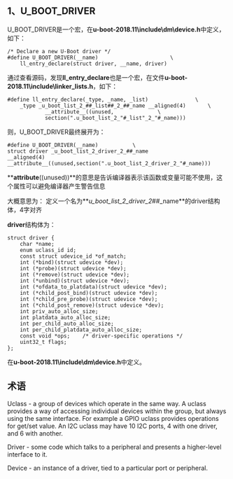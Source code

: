 ## 1、U_BOOT_DRIVER
U_BOOT_DRIVER是一个宏，在**u-boot-2018.11\include\dm\device.h**中定义，如下：
```
/* Declare a new U-Boot driver */
#define U_BOOT_DRIVER(__name)						\
	ll_entry_declare(struct driver, __name, driver)
```

通过查看源码，发现**ll_entry_declare**也是一个宏，在文件**u-boot-2018.11\include\linker_lists.h**，如下：
```
#define ll_entry_declare(_type, _name, _list)				\
	_type _u_boot_list_2_##_list##_2_##_name __aligned(4)		\
			__attribute__((unused,				\
			section(".u_boot_list_2_"#_list"_2_"#_name)))
```

则，U_BOOT_DRIVER最终展开为：
```
#define U_BOOT_DRIVER(__name)	        \
struct driver _u_boot_list_2_driver_2_##_name
__aligned(4)
__attribute__((unused,section(".u_boot_list_2_driver_2_"#_name)))
```

**__attribute__((unused))**的意思是告诉编译器表示该函数或变量可能不使用，这个属性可以避免编译器产生警告信息 

大概意思为：
定义一个名为**_u_boot_list_2_driver_2_##_name**的driver结构体，4字对齐

**driver**结构体为：
```
struct driver {
	char *name;
	enum uclass_id id;
	const struct udevice_id *of_match;
	int (*bind)(struct udevice *dev);
	int (*probe)(struct udevice *dev);
	int (*remove)(struct udevice *dev);
	int (*unbind)(struct udevice *dev);
	int (*ofdata_to_platdata)(struct udevice *dev);
	int (*child_post_bind)(struct udevice *dev);
	int (*child_pre_probe)(struct udevice *dev);
	int (*child_post_remove)(struct udevice *dev);
	int priv_auto_alloc_size;
	int platdata_auto_alloc_size;
	int per_child_auto_alloc_size;
	int per_child_platdata_auto_alloc_size;
	const void *ops;	/* driver-specific operations */
	uint32_t flags;
};
```
在**u-boot-2018.11\include\dm\device.h**中定义。




## 术语

Uclass - a group of devices which operate in the same way. A uclass provides
	a way of accessing individual devices within the group, but always
	using the same interface. For example a GPIO uclass provides
	operations for get/set value. An I2C uclass may have 10 I2C ports,
	4 with one driver, and 6 with another.

Driver - some code which talks to a peripheral and presents a higher-level
	interface to it.

Device - an instance of a driver, tied to a particular port or peripheral.